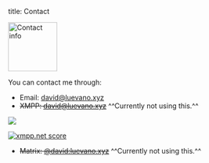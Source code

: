 title: Contact

<img class="wrap-right" src="images/gifs/head_talking_1_trans.gif" width="100px" alt="Contact info">

You can contact me through:

- <i class="fas fa-envelope" alt="Email"></i> Email: [david@luevano.xyz](mailto:david@luevano.xyz)
- <i class="fa fa-xmpp" alt="XMPP"></i> ~~XMPP: [david@luevano.xyz](xmpp:david@luevano.xyz)~~ ^^Currently not using this.^^

<a href='https://compliance.conversations.im/server/luevano.xyz'><img src='https://compliance.conversations.im/badge/luevano.xyz'></a>

<a href='https://xmpp.net/result.php?domain=luevano.xyz&amp;type=client'><img src='https://xmpp.net/badge.php?domain=luevano.xyz' alt='xmpp.net score'/></a>

- <i class="fa fa-matrix-org" alt="Matrix.org"></i> ~~Matrix: [@david:luevano.xyz](https://matrix.to/#/@david:luevano.xyz)~~ ^^Currently not using this.^^